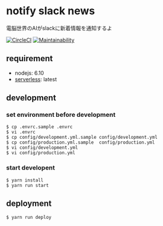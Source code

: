 # notify slack news
電脳世界のAIがslackに新着情報を通知するよ

[![CircleCI](https://circleci.com/gh/ogontaro/notify_slack_news.svg?style=svg)](https://circleci.com/gh/ogontaro/notify_slack_news)
[![Maintainability](https://api.codeclimate.com/v1/badges/7964824c89c5af836519/maintainability)](https://codeclimate.com/github/ogontaro/notify_slack_news/maintainability)

## requirement
- nodejs: 6.10
- [serverless](https://github.com/serverless/serverless): latest

## development
### set environment before development
```
$ cp .envrc.sample .envrc
$ vi .envrc 
$ cp config/development.yml.sample config/development.yml
$ cp config/production.yml.sample  config/production.yml
$ vi config/development.yml
$ vi config/production.yml
```

### start developent
```
$ yarn install
$ yarn run start
```

## deployment
```
$ yarn run deploy
```
